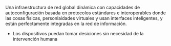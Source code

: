 Una infraestructura de red global dinámica con capacidades de autoconfiguración basada en protocolos estándares e interoperables donde las cosas físicas, personlaidades virtuales y usan interfaces inteligentes, y están perfectamente integradas en la red de información.

- Los dispositivos puedan tomar desiciones sin necesidad de la intervención humana
